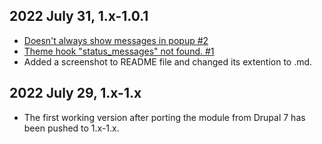 ## 2022 July 31, 1.x-1.0.1
- [Doesn't always show messages in popup #2](https://github.com/backdrop-contrib/nicemessages/issues/2)
- [Theme hook "status_messages" not found. #1](https://github.com/backdrop-contrib/nicemessages/issues/1)
- Added a screenshot to README file and changed its extention to .md.

## 2022 July 29, 1.x-1.x
- The first working version after porting the module from Drupal 7 has been pushed to 1.x-1.x.

